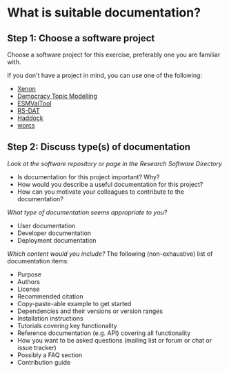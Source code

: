# What is suitable documentation?

## Step 1: Choose a software project

Choose a software project for this exercise, preferably one you are familiar with.

If you don't have a project in mind, you can use one of the following:
- [Xenon](https://research-software-directory.org/software/xenon)
- [Democracy Topic Modelling](https://research-software-directory.org/software/democracy-topic-modelling)
- [ESMValTool](https://research-software-directory.org/software/esmvaltool)
- [RS-DAT](https://research-software-directory.org/projects/rs-dat)
- [Haddock](https://research-software-directory.org/software/haddock3)
- [worcs](https://cjvanlissa.github.io/worcs/index.html)

## Step 2: Discuss type(s) of documentation

*Look at the software repository or page in the Research Software Directory*

- Is documentation for this project important? Why?
- How would you describe a useful documentation for this project?
- How can you motivate your colleagues to contribute to the documentation?

*What type of documentation seems appropriate to you?*

- User documentation
- Developer documentation
- Deployment documentation

*Which content would you include?*
The following (non-exhaustive) list of documentation items:

- Purpose
- Authors
- License
- Recommended citation
- Copy-paste-able example to get started
- Dependencies and their versions or version ranges
- Installation instructions
- Tutorials covering key functionality
- Reference documentation (e.g. API) covering all functionality
- How you want to be asked questions (mailing list or forum or chat or issue tracker)
- Possibly a FAQ section
- Contribution guide
